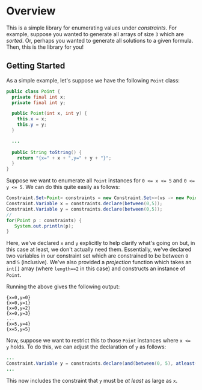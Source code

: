 # Overview

This is a simple library for enumerating values under _constraints_.
For example, suppose you wanted to generate all arrays of size `3`
which are _sorted_.  Or, perhaps you wanted to generate all solutions
to a given formula.  Then, this is the library for you!

## Getting Started

As a simple example, let's suppose we have the following `Point`
class:


```Java
public class Point {
  private final int x;
  private final int y;

  public Point(int x, int y) {
    this.x = x;
    this.y = y;
  }

  ...
 
  public String toString() {
    return "{x=" + x + ",y=" + y + "}";
  }  
}
```

Suppose we want to enumerate all `Point` instances for `0 <= x <= 5`
and `0 <= y <= 5`.  We can do this quite easily as follows:

```Java
Constraint.Set<Point> constraints = new Constraint.Set<>(vs -> new Point(vs[0],vs[1]));
Constraint.Variable x = constraints.declare(between(0,5));
Constraint.Variable y = constraints.declare(between(0,5));
//
for(Point p : constraints) {
   System.out.println(p);
}		
```

Here, we've declared `x` and `y` explicitly to help clarify what's
going on but, in this case at least, we don't actually need them.
Essentially, we've declared two variables in our constraint set which
are constrained to be between `0` and `5` (inclusive).  We've also
provided a _projection_ function which takes an `int[]` array (where
`length==2` in this case) and constructs an instance of `Point`.

Running the above gives the following output:

```
{x=0,y=0}
{x=0,y=1}
{x=0,y=2}
{x=0,y=3}
...
{x=5,y=4}
{x=5,y=5}
```

Now, suppose we want to restrict this to those `Point` instances where
`x <= y` holds.  To do this, we can adjust the declaration of `y` as
follows:

```Java
...
Constraint.Variable y = constraints.declare(and(between(0, 5), atleast(x)));
...
```

This now includes the constraint that `y` must be _at least_ as large
as `x`.
